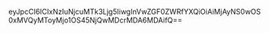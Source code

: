 eyJpcCI6ICIxNzIuNjcuMTk3Ljg5IiwgInVwZGF0ZWRfYXQiOiAiMjAyNS0wOS0xMVQyMToyMjo1OS45NjQwMDcrMDA6MDAifQ==